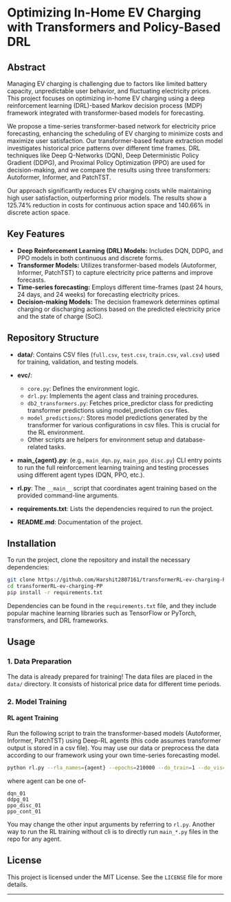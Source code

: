 # Optimizing In-Home EV Charging with Transformers and Policy-Based DRL

## Abstract

Managing EV charging is challenging due to factors like limited battery capacity, unpredictable user behavior, and fluctuating electricity prices. This project focuses on optimizing in-home EV charging using a deep reinforcement learning (DRL)-based Markov decision process (MDP) framework integrated with transformer-based models for forecasting.

We propose a time-series transformer-based network for electricity price forecasting, enhancing the scheduling of EV charging to minimize costs and maximize user satisfaction. Our transformer-based feature extraction model investigates historical price patterns over different time frames. DRL techniques like Deep Q-Networks (DQN), Deep Deterministic Policy Gradient (DDPG), and Proximal Policy Optimization (PPO) are used for decision-making, and we compare the results using three transformers: Autoformer, Informer, and PatchTST.

Our approach significantly reduces EV charging costs while maintaining high user satisfaction, outperforming prior models. The results show a 125.74% reduction in costs for continuous action space and 140.66% in discrete action space.

## Key Features

- **Deep Reinforcement Learning (DRL) Models:** Includes DQN, DDPG, and PPO models in both continuous and discrete forms.
- **Transformer Models:** Utilizes transformer-based models (Autoformer, Informer, PatchTST) to capture electricity price patterns and improve forecasts.
- **Time-series forecasting:** Employs different time-frames (past 24 hours, 24 days, and 24 weeks) for forecasting electricity prices.
- **Decision-making Models:** The decision framework determines optimal charging or discharging actions based on the predicted electricity price and the state of charge (SoC).

## Repository Structure

- **data/**: Contains CSV files (`full.csv`, `test.csv`, `train.csv`, `val.csv`) used for training, validation, and testing models. 
  
- **evc/**: 
  - `core.py`: Defines the environment logic.
  - `drl.py`: Implements the agent class and training procedures.
  - `db2_transformers.py`: Fetches price_predictor class for predicting transformer predictions using model_prediction csv files. 
  - `model_predictions/`: Stores model predictions generated by the transformer for various configurations in csv files. This is crucial for the RL environment. 
  - Other scripts are helpers for environment setup and database-related tasks.
  
- **main_{agent}.py**: (e.g., `main_dqn.py`, `main_ppo_disc.py`) CLI entry points to run the full reinforcement learning training and testing processes using different agent types (DQN, PPO, etc.).

- **rl.py**: The `__main__` script that coordinates agent training based on the provided command-line arguments.

- **requirements.txt**: Lists the dependencies required to run the project.

- **README.md**: Documentation of the project.


## Installation

To run the project, clone the repository and install the necessary dependencies:

```bash
git clone https://github.com/Harshit2807161/transformerRL-ev-charging-PP.git
cd transformerRL-ev-charging-PP
pip install -r requirements.txt
```

Dependencies can be found in the `requirements.txt` file, and they include popular machine learning libraries such as TensorFlow or PyTorch, transformers, and DRL frameworks.

## Usage

### 1. Data Preparation
The data is already prepared for training! 
The data files are placed in the `data/` directory. It consists of historical price data for different time periods.

### 2. Model Training

#### RL agent Training
Run the following script to train the transformer-based models (Autoformer, Informer, PatchTST) using Deep-RL agents (this code assumes transformer output is stored in a csv file). You may use our data or preprocess the data according to our framework using your own time-series forecasting model.

```bash
python rl.py --rla_names={agent} --epochs=210000 --do_train=1 --do_vis=1
```

where agent can be one of- 
```
dqn_01
ddpg_01
ppo_disc_01
ppo_cont_01
```

You may change the other input arguments by referring to `rl.py`. Another way to run the RL training without cli is to directly run `main_*.py` files in the repo for any agent. 

## License

This project is licensed under the MIT License. See the `LICENSE` file for more details.

---
